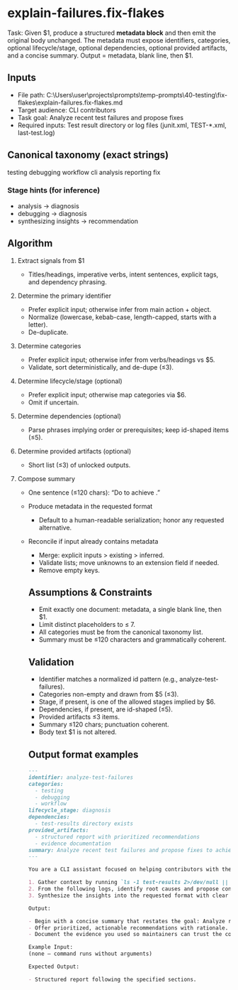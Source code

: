 # explain-failures.fix-flakes

Task: Given $1, produce a structured **metadata block** and then emit the original body unchanged. The metadata must expose identifiers, categories, optional lifecycle/stage, optional dependencies, optional provided artifacts, and a concise summary. Output = metadata, blank line, then $1.

## Inputs

- File path: C:\Users\user\projects\prompts\temp-prompts\40-testing\fix-flakes\explain-failures.fix-flakes.md
- Target audience: CLI contributors
- Task goal: Analyze recent test failures and propose fixes
- Required inputs: Test result directory or log files (junit.xml, TEST-*.xml, last-test.log)

## Canonical taxonomy (exact strings)
testing
debugging
workflow
cli
analysis
reporting
fix

### Stage hints (for inference)
- analysis → diagnosis
- debugging → diagnosis
- synthesizing insights → recommendation

## Algorithm

1. Extract signals from $1  
   * Titles/headings, imperative verbs, intent sentences, explicit tags, and dependency phrasing.

2. Determine the primary identifier  
   * Prefer explicit input; otherwise infer from main action + object.  
   * Normalize (lowercase, kebab-case, length-capped, starts with a letter).  
   * De-duplicate.

3. Determine categories  
   * Prefer explicit input; otherwise infer from verbs/headings vs $5.  
   * Validate, sort deterministically, and de-dupe (≤3).

4. Determine lifecycle/stage (optional)  
   * Prefer explicit input; otherwise map categories via $6.  
   * Omit if uncertain.

5. Determine dependencies (optional)  
   * Parse phrases implying order or prerequisites; keep id-shaped items (≤5).

6. Determine provided artifacts (optional)  
   * Short list (≤3) of unlocked outputs.

7. Compose summary  
   * One sentence (≤120 chars): “Do <verb> <object> to achieve <outcome>.”

8. Produce metadata in the requested format  
   * Default to a human-readable serialization; honor any requested alternative.

9. Reconcile if input already contains metadata  
   * Merge: explicit inputs > existing > inferred.  
   * Validate lists; move unknowns to an extension field if needed.  
   * Remove empty keys.

## Assumptions & Constraints

- Emit exactly one document: metadata, a single blank line, then $1.
- Limit distinct placeholders to ≤ 7.
- All categories must be from the canonical taxonomy list.
- Summary must be ≤120 characters and grammatically coherent.

## Validation

- Identifier matches a normalized id pattern (e.g., analyze-test-failures).
- Categories non-empty and drawn from $5 (≤3).
- Stage, if present, is one of the allowed stages implied by $6.
- Dependencies, if present, are id-shaped (≤5).
- Provided artifacts ≤3 items.
- Summary ≤120 chars; punctuation coherent.
- Body text $1 is not altered.

## Output format examples

```markdown
---
identifier: analyze-test-failures
categories:
  - testing
  - debugging
  - workflow
lifecycle_stage: diagnosis
dependencies:
  - test-results directory exists
provided_artifacts:
  - structured report with prioritized recommendations
  - evidence documentation
summary: Analyze recent test failures and propose fixes to achieve actionable debugging insights
---

You are a CLI assistant focused on helping contributors with the task: Analyze recent test failures and propose fixes.

1. Gather context by running `ls -1 test-results 2>/dev/null || echo 'no test-results/ directory'` for the recent test output (if present); running `find . -maxdepth 2 -name 'junit*.xml' -o -name 'TEST-*.xml' -o -name 'last-test.log' -print -exec tail -n 200 {} \; 2>/dev/null` for the recent test output (if present).
2. From the following logs, identify root causes and propose concrete fixes.
3. Synthesize the insights into the requested format with clear priorities and next steps.

Output:

- Begin with a concise summary that restates the goal: Analyze recent test failures and propose fixes.
- Offer prioritized, actionable recommendations with rationale.
- Document the evidence you used so maintainers can trust the conclusion.

Example Input:
(none – command runs without arguments)

Expected Output:

- Structured report following the specified sections.
```
